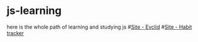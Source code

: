 # js-learning
here is the whole path of learning and studying js
#[Site - Evclid](https://immortalle22.github.io/js-learning/html-skilbox/weblayout/13_javascript/)
#[Site - Habit tracker](https://immortalle22.github.io/js-learning/html-skilbox/weblayout/13_javascript/)
